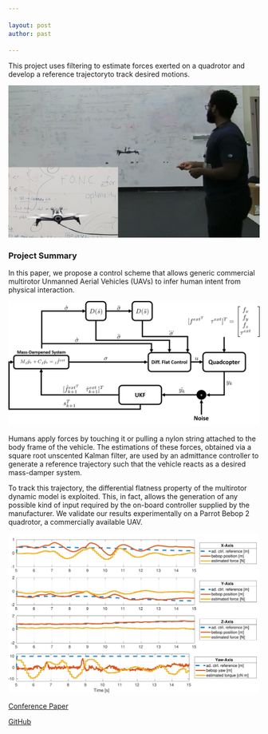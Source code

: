 ```yaml
---

layout: post
author: past

---
```


This project uses filtering to estimate forces exerted on a quadrotor and develop a reference trajectoryto track desired motions.

[![quad interaction](/assets/images/admittance_control_conference/chris_quads2.png)](https://youtu.be/Qv7ZBP104V8)


### Project Summary
In this paper, we propose a control scheme that allows generic commercial multirotor Unmanned Aerial Vehicles (UAVs) to infer human intent from physical interaction. 

![control diagram](/assets/images/admittance_control_conference/control_diagram.png)

Humans apply forces by touching it or pulling a nylon string attached to the body frame of the vehicle. The estimations of these forces, obtained via a square root unscented Kalman filter, are used by an admittance controller to generate a reference trajectory such that the vehicle reacts as a desired mass-damper system. 

To track this trajectory, the differential flatness property of the multirotor dynamic model is exploited. This, in fact, allows the generation of any possible kind of input required by the on-board controller supplied by the manufacturer. 
We validate our results experimentally on a Parrot Bebop 2 quadrotor, a commercially available UAV.


![experiment results](/assets/images/admittance_control_conference/exp_results.png)



[Conference Paper](/publications_dir/admittance_control_paper.pdf)

[GitHub](https://github.com/abono3/copuav)
